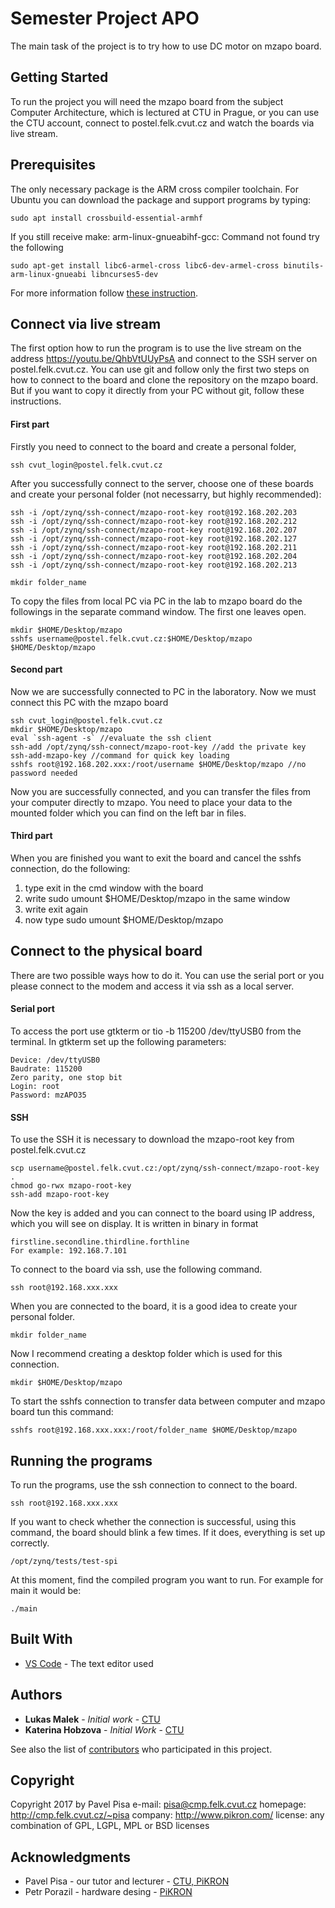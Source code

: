# Semester Project APO
The main task of the project is to try how to use DC motor on mzapo board.

## Getting Started
To run the project you will need the mzapo board from the subject Computer
Architecture, which is lectured at CTU in Prague, or you can use the CTU
account, connect to postel.felk.cvut.cz and watch the boards via live stream.

## Prerequisites
The only necessary package is the ARM cross compiler toolchain. For Ubuntu
you can download the package and support programs by typing:
```
sudo apt install crossbuild-essential-armhf
```
If you still receive make: arm-linux-gnueabihf-gcc: Command not found try the following
```
sudo apt-get install libc6-armel-cross libc6-dev-armel-cross binutils-arm-linux-gnueabi libncurses5-dev
```
For more information follow [these instruction](https://cw.fel.cvut.cz/wiki/courses/b35apo/documentation/mz_apo-howto/start).

## Connect via live stream
The first option how to run the program is to use the live stream on the address
https://youtu.be/QhbVtUUyPsA and connect to the SSH server on postel.felk.cvut.cz.
You can use git and follow only the first two steps on how to connect to the board and
clone the repository on the mzapo board. But if you want to copy it
directly from your PC without git, follow these instructions.

#### First part
Firstly you need to connect to the board and create a personal folder,
```
ssh cvut_login@postel.felk.cvut.cz
```

After you successfully connect to the server, choose one of these boards and
create your personal folder (not necessarry, but highly recommended):
```
ssh -i /opt/zynq/ssh-connect/mzapo-root-key root@192.168.202.203
ssh -i /opt/zynq/ssh-connect/mzapo-root-key root@192.168.202.212
ssh -i /opt/zynq/ssh-connect/mzapo-root-key root@192.168.202.207
ssh -i /opt/zynq/ssh-connect/mzapo-root-key root@192.168.202.127
ssh -i /opt/zynq/ssh-connect/mzapo-root-key root@192.168.202.211
ssh -i /opt/zynq/ssh-connect/mzapo-root-key root@192.168.202.204
ssh -i /opt/zynq/ssh-connect/mzapo-root-key root@192.168.202.213
```
```
mkdir folder_name
```

To copy the files from local PC via PC in the lab to mzapo board do the followings
in the separate command window. The first one leaves open.
```
mkdir $HOME/Desktop/mzapo
sshfs username@postel.felk.cvut.cz:$HOME/Desktop/mzapo $HOME/Desktop/mzapo
```

#### Second part
Now we are successfully connected to PC in the laboratory. Now we must connect
this PC with the mzapo board
```
ssh cvut_login@postel.felk.cvut.cz
mkdir $HOME/Desktop/mzapo
eval `ssh-agent -s` //evaluate the ssh client
ssh-add /opt/zynq/ssh-connect/mzapo-root-key //add the private key
ssh-add-mzapo-key //command for quick key loading
sshfs root@192.168.202.xxx:/root/username $HOME/Desktop/mzapo //no password needed
```
Now you are successfully connected, and you can transfer the files from your
computer directly to mzapo. You need to place your data to the mounted folder
which you can find on the left bar in files.

#### Third part
When you are finished you want to exit the board and cancel the sshfs
connection, do the following:
1) type exit in the cmd window with the board
2) write sudo umount $HOME/Desktop/mzapo in the same window
3) write exit again
4) now type sudo umount $HOME/Desktop/mzapo

## Connect to the physical board
There are two possible ways how to do it. You can use the serial port or you
please connect to the modem and access it via ssh as a local server.

#### Serial port
To access the port use gtkterm or tio -b 115200 /dev/ttyUSB0 from the terminal. In
gtkterm set up the following parameters:
```
Device: /dev/ttyUSB0
Baudrate: 115200
Zero parity, one stop bit
Login: root
Password: mzAPO35
```

#### SSH
To use the SSH it is necessary to download the mzapo-root key from postel.felk.cvut.cz
```
scp username@postel.felk.cvut.cz:/opt/zynq/ssh-connect/mzapo-root-key .
chmod go-rwx mzapo-root-key
ssh-add mzapo-root-key
```
Now the key is added and you can connect to the board using IP address, which you will
see on display. It is written in binary in format
```
firstline.secondline.thirdline.forthline
For example: 192.168.7.101
```
To connect to the board via ssh, use the following command.
```
ssh root@192.168.xxx.xxx
```
When you are connected to the board, it is a good idea to create your personal
folder.
```
mkdir folder_name
```
Now I recommend creating a desktop folder which is used for this connection.
```
mkdir $HOME/Desktop/mzapo
```
To start the sshfs connection to transfer data between computer and mzapo
board tun this command:
```
sshfs root@192.168.xxx.xxx:/root/folder_name $HOME/Desktop/mzapo
```

## Running the programs
To run the programs, use the ssh connection to connect to the board.
```
ssh root@192.168.xxx.xxx
```
If you want to check whether the connection is successful, using this command,
the board should blink a few times. If it does, everything is set up correctly.
```
/opt/zynq/tests/test-spi
```
At this moment, find the compiled program you want to run. For example for
main it would be:
```
./main
```

## Built With
* [VS Code](https://code.visualstudio.com/) - The text editor used

## Authors
* **Lukas Malek** - *Initial work* - [CTU](https://gitlab.fel.cvut.cz/maleklu6)
* **Katerina Hobzova** - *Initial Work* - [CTU](https://gitlab.fel.cvut.cz/hobzokat)

See also the list of [contributors](https://gitlab.fel.cvut.cz/maleklu6/apo-semester-project/-/graphs/master)
who participated in this project.

## Copyright
Copyright 2017 by Pavel Pisa
e-mail:   pisa@cmp.felk.cvut.cz
homepage: http://cmp.felk.cvut.cz/~pisa
company:  http://www.pikron.com/
license:  any combination of GPL, LGPL, MPL or BSD licenses

## Acknowledgments
* Pavel Pisa - our tutor and lecturer - [CTU, PiKRON](https://gitlab.fel.cvut.cz/pisa)
* Petr Porazil - hardware desing - [PiKRON](https://gitlab.com/pikron/projects/mz_apo/microzed_apo)

